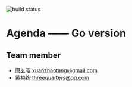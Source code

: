 ![build status](https://travis-ci.org/freakkid/agenda-go.svg?branch=master)
# Agenda —— Go version
## Team member
- 唐玄昭 xuanzhaotang@gmail.com
- 黄楠绚  threequarters@qq.com

    